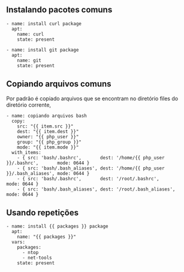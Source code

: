 ## Instalando pacotes comuns

```shell
- name: install curl package
  apt:
    name: curl
    state: present
```

```shell
- name: install git package
  apt:
    name: git
    state: present
```

## Copiando arquivos comuns

Por padrão é copiado arquivos que se encontram no diretório files do diretório corrente,

```shell
- name: copiando arquivos bash
  copy:
    src: "{{ item.src }}"
    dest: "{{ item.dest }}"
    owner: "{{ php_user }}"
    group: "{{ php_group }}"
    mode: "{{ item.mode }}"
  with_items:
    - { src: 'bash/.bashrc',       dest: '/home/{{ php_user }}/.bashrc',       mode: 0644 }
    - { src: 'bash/.bash_aliases', dest: '/home/{{ php_user }}/.bash_aliases', mode: 0644 }
    - { src: 'bash/.bashrc',       dest: '/root/.bashrc',                      mode: 0644 }
    - { src: 'bash/.bash_aliases', dest: '/root/.bash_aliases',                mode: 0644 }
```

## Usando repetições

```shell
- name: install {{ packages }} package
  apt:
    name: "{{ packages }}"
  vars:
    packages:
      - ntop
      - net-tools
    state: present
```